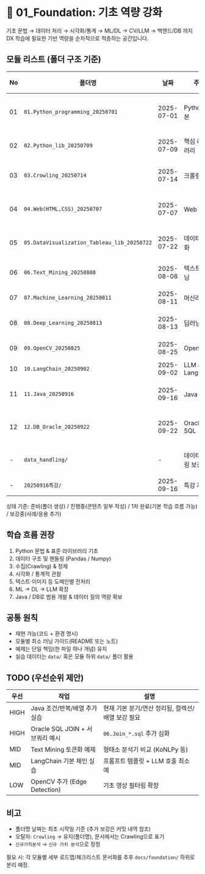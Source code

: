 # 📂 01_Foundation: 기초 역량 강화

기초 문법 → 데이터 처리 → 시각화/통계 → ML/DL → CV/LLM → 백엔드/DB 까지 DX 학습에 필요한 기반 역량을 순차적으로 적층하는 공간입니다.

## 모듈 리스트 (폴더 구조 기준)

| No | 폴더명 | 날짜 | 주제 | 개요 | 상태 |
|----|--------|------|------|------|------|
| 01 | `01.Python_programming_20250701` | 2025-07-01 | Python 기본 | 문법, 자료형, 제어문, 함수 | 1차 완료 |
| 02 | `02.Python_lib_20250709` | 2025-07-09 | 핵심 라이브러리 | Numpy, Pandas, Matplotlib 기초 | 진행중 |
| 03 | `03.Crowling_20250714` | 2025-07-14 | 크롤링 | Requests, BeautifulSoup, 기본 수집 | 진행중 |
| 04 | `04.Web(HTML,CSS)_20250707` | 2025-07-07 | Web 기초 | HTML 구조, CSS 선택자, DOM 이해 | 1차 완료 |
| 05 | `05.DataVisualization_Tableau_lib_20250722` | 2025-07-22 | 데이터 시각화 | Tableau + Python 라이브러리 | 진행중 |
| 06 | `06.Text_Mining_20250808` | 2025-08-08 | 텍스트 마이닝 | 전처리, 토큰화, 기본 빈도/워드클라우드 | 준비 |
| 07 | `07.Machine_Learning_20250811` | 2025-08-11 | 머신러닝 | 지도/비지도, 평가지표 개요 | 준비 |
| 08 | `08.Deep_Learning_20250813` | 2025-08-13 | 딥러닝 | 신경망 기본, Framework 개요 | 준비 |
| 09 | `09.OpenCV_20250825` | 2025-08-25 | OpenCV | 영상 입출력, 기본 처리 | 준비 |
| 10 | `10.LangChain_20250902` | 2025-09-02 | LLM & LangChain | 프롬프트, 체인, 에이전트 기초 | 준비 |
| 11 | `11.Java_20250916` | 2025-09-16 | Java 기초 | 자료형, 연산자, 조건문/반복문 | 진행중 |
| 12 | `12.DB_Oracle_20250922` | 2025-09-22 | Oracle / SQL | SELECT, GROUP BY, JOIN, 최적화 기초 | 진행중 |
| -  | `data_handling/` | - | 데이터 핸들링 보충 | 실습용 샘플/유틸 스크립트 | 보강중 |
| -  | `20250916특강/` | 2025-09-16 | 특강 자료 | 외부/내부 특강 보조 자료 | 축적 |

상태 기준: 준비(폴더 생성) / 진행중(콘텐츠 일부 작성) / 1차 완료(기본 학습 흐름 가능) / 보강중(사례/응용 추가)

## 학습 흐름 권장
1. Python 문법 & 표준 라이브러리 기초
2. 데이터 구조 및 핸들링 (Pandas / Numpy)
3. 수집(Crawling) & 정제
4. 시각화 / 통계적 관찰
5. 텍스트·이미지 등 도메인별 전처리
6. ML → DL → LLM 확장
7. Java / DB로 범용 개발 & 데이터 질의 역량 확보

## 공통 원칙
- 재현 가능(코드 + 환경 명시)
- 모듈별 최소 러닝 가이드(README 또는 노트)
- 예제는 단일 책임(한 파일 하나 개념) 유지
- 실습 데이터는 `data/` 혹은 모듈 하위 `data/` 폴더 활용

## TODO (우선순위 제안)
| 우선 | 작업 | 설명 |
|------|------|------|
| HIGH | Java 조건/반복/배열 추가 실습 | 현재 기본 분기/연산 정리됨, 컬렉션/배열 보강 필요 |
| HIGH | Oracle SQL JOIN + 서브쿼리 예시 | `06.Join_*.sql` 추가 심화 |
| MID  | Text Mining 토큰화 예제 | 형태소 분석기 비교 (KoNLPy 등) |
| MID  | LangChain 기본 체인 실습 | 프롬프트 템플릿 + LLM 호출 최소 예 |
| LOW  | OpenCV 추가 (Edge Detection) | 기초 영상 필터링 확장 |

## 비고
- 폴더명 날짜는 최초 시작일 기준 (추가 보강은 커밋 내역 참조)
- 오탈자: `Crowling` → 유지(폴더명), 문서에서는 Crawling으로 표기
- `신규가칙분석` → `신규 가치 분석`으로 정정

필요 시: 각 모듈별 세부 로드맵/체크리스트 문서화를 추후 `docs/foundation/` 하위로 분리 예정.
